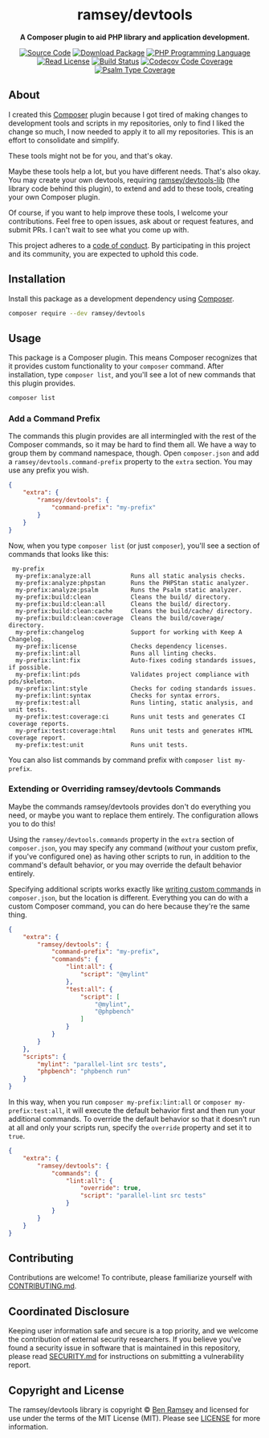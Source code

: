 <h1 align="center">ramsey/devtools</h1>

<p align="center">
    <strong>A Composer plugin to aid PHP library and application development.</strong>
</p>

<p align="center">
    <a href="https://github.com/ramsey/devtools"><img src="https://img.shields.io/badge/source-ramsey/devtools-blue.svg?style=flat-square" alt="Source Code"></a>
    <a href="https://packagist.org/packages/ramsey/devtools"><img src="https://img.shields.io/packagist/v/ramsey/devtools.svg?style=flat-square&label=release" alt="Download Package"></a>
    <a href="https://php.net"><img src="https://img.shields.io/packagist/php-v/ramsey/devtools.svg?style=flat-square&colorB=%238892BF" alt="PHP Programming Language"></a>
    <a href="https://github.com/ramsey/devtools/blob/main/LICENSE"><img src="https://img.shields.io/packagist/l/ramsey/devtools.svg?style=flat-square&colorB=darkcyan" alt="Read License"></a>
    <a href="https://github.com/ramsey/devtools-lib/actions/workflows/continuous-integration.yml"><img src="https://img.shields.io/github/actions/workflow/status/ramsey/devtools-lib/continuous-integration.yml?branch=2.x&style=flat-square&logo=github" alt="Build Status"></a>
    <a href="https://codecov.io/gh/ramsey/devtools-lib"><img src="https://img.shields.io/codecov/c/gh/ramsey/devtools-lib?label=codecov&logo=codecov&style=flat-square" alt="Codecov Code Coverage"></a>
    <a href="https://shepherd.dev/github/ramsey/devtools-lib"><img src="https://img.shields.io/endpoint?style=flat-square&url=https%3A%2F%2Fshepherd.dev%2Fgithub%2Framsey%2Fdevtools-lib%2Fcoverage" alt="Psalm Type Coverage"></a>
</p>

## About

I created this [Composer](https://getcomposer.org) plugin because I got tired of
making changes to development tools and scripts in my repositories, only to find
I liked the change so much, I now needed to apply it to all my repositories.
This is an effort to consolidate and simplify.

These tools might not be for you, and that's okay.

Maybe these tools help a lot, but you have different needs. That's also okay.
You may create your own devtools, requiring
[ramsey/devtools-lib](https://github.com/ramsey/devtools-lib) (the library code
behind this plugin), to extend and add to these tools, creating your own
Composer plugin.

Of course, if you want to help improve these tools, I welcome your contributions.
Feel free to open issues, ask about or request features, and submit PRs. I can't
wait to see what you come up with.

This project adheres to a [code of conduct](CODE_OF_CONDUCT.md).
By participating in this project and its community, you are expected to
uphold this code.

## Installation

Install this package as a development dependency using
[Composer](https://getcomposer.org).

``` bash
composer require --dev ramsey/devtools
```

## Usage

This package is a Composer plugin. This means Composer recognizes that it
provides custom functionality to your `composer` command. After installation,
type `composer list`, and you'll see a lot of new commands that this plugin
provides.

``` bash
composer list
```

### Add a Command Prefix

The commands this plugin provides are all intermingled with the rest of the
Composer commands, so it may be hard to find them all. We have a way to group
them by command namespace, though. Open `composer.json` and add a
`ramsey/devtools.command-prefix` property to the `extra` section. You may use
any prefix you wish.

``` json
{
    "extra": {
        "ramsey/devtools": {
            "command-prefix": "my-prefix"
        }
    }
}
```

Now, when you type `composer list` (or just `composer`), you'll see a section
of commands that looks like this:

```
 my-prefix
  my-prefix:analyze:all           Runs all static analysis checks.
  my-prefix:analyze:phpstan       Runs the PHPStan static analyzer.
  my-prefix:analyze:psalm         Runs the Psalm static analyzer.
  my-prefix:build:clean           Cleans the build/ directory.
  my-prefix:build:clean:all       Cleans the build/ directory.
  my-prefix:build:clean:cache     Cleans the build/cache/ directory.
  my-prefix:build:clean:coverage  Cleans the build/coverage/ directory.
  my-prefix:changelog             Support for working with Keep A Changelog.
  my-prefix:license               Checks dependency licenses.
  my-prefix:lint:all              Runs all linting checks.
  my-prefix:lint:fix              Auto-fixes coding standards issues, if possible.
  my-prefix:lint:pds              Validates project compliance with pds/skeleton.
  my-prefix:lint:style            Checks for coding standards issues.
  my-prefix:lint:syntax           Checks for syntax errors.
  my-prefix:test:all              Runs linting, static analysis, and unit tests.
  my-prefix:test:coverage:ci      Runs unit tests and generates CI coverage reports.
  my-prefix:test:coverage:html    Runs unit tests and generates HTML coverage report.
  my-prefix:test:unit             Runs unit tests.
```

You can also list commands by command prefix with `composer list my-prefix`.

### Extending or Overriding ramsey/devtools Commands

Maybe the commands ramsey/devtools provides don't do everything you need, or
maybe you want to replace them entirely. The configuration allows you to do
this!

Using the `ramsey/devtools.commands` property in the `extra` section of
`composer.json`, you may specify any command (*without* your custom prefix, if
you've configured one) as having other scripts to run, in addition to the
command's default behavior, or you may override the default behavior entirely.

Specifying additional scripts works exactly like
[writing custom commands](https://getcomposer.org/doc/articles/scripts.md#writing-custom-commands)
in `composer.json`, but the location is different. Everything you can do with
a custom Composer command, you can do here because they're the same thing.

``` json
{
    "extra": {
        "ramsey/devtools": {
            "command-prefix": "my-prefix",
            "commands": {
                "lint:all": {
                    "script": "@mylint"
                },
                "test:all": {
                    "script": [
                        "@mylint",
                        "@phpbench"
                    ]
                }
            }
        }
    },
    "scripts": {
        "mylint": "parallel-lint src tests",
        "phpbench": "phpbench run"
    }
}
```

In this way, when you run `composer my-prefix:lint:all` or `composer my-prefix:test:all`,
it will  execute the default behavior first and then run your additional commands.
To  override the default behavior so that it doesn't run at all and only your
scripts run, specify the `override` property and set it to `true`.

``` json
{
    "extra": {
        "ramsey/devtools": {
            "commands": {
                "lint:all": {
                    "override": true,
                    "script": "parallel-lint src tests"
                }
            }
        }
    }
}
```

## Contributing

Contributions are welcome! To contribute, please familiarize yourself with
[CONTRIBUTING.md](CONTRIBUTING.md).

## Coordinated Disclosure

Keeping user information safe and secure is a top priority, and we welcome the
contribution of external security researchers. If you believe you've found a
security issue in software that is maintained in this repository, please read
[SECURITY.md](SECURITY.md) for instructions on submitting a vulnerability report.

## Copyright and License

The ramsey/devtools library is copyright © [Ben Ramsey](https://benramsey.com)
and licensed for use under the terms of the
MIT License (MIT). Please see [LICENSE](LICENSE) for more information.
